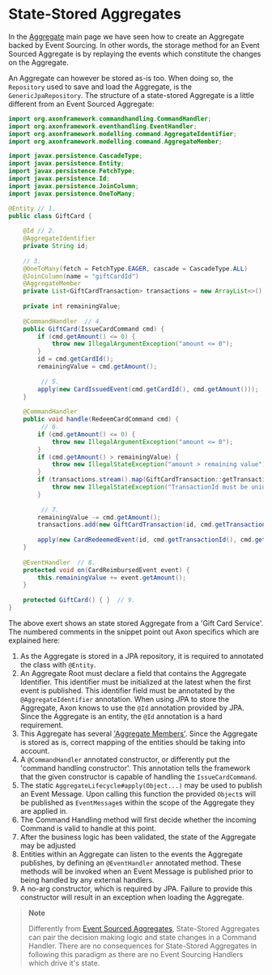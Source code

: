 # State-Stored Aggregates

In the [Aggregate](aggregate.md) main page we have seen how to create an Aggregate backed by Event Sourcing.
In other words, the storage method for an Event Sourced Aggregate is by replaying the events which constitute the changes on the Aggregate.

An Aggregate can however be stored as-is too.
When doing so, the `Repository` used to save and load the Aggregate, is the `GenericJpaRepository`.
The structure of a state-stored Aggregate is a little different from an Event Sourced Aggregate:

```java
import org.axonframework.commandhandling.CommandHandler;
import org.axonframework.eventhandling.EventHandler;
import org.axonframework.modelling.command.AggregateIdentifier;
import org.axonframework.modelling.command.AggregateMember;

import javax.persistence.CascadeType;
import javax.persistence.Entity;
import javax.persistence.FetchType;
import javax.persistence.Id;
import javax.persistence.JoinColumn;
import javax.persistence.OneToMany;

@Entity // 1.
public class GiftCard {
    
    @Id // 2.
    @AggregateIdentifier
    private String id;
    
    // 3.
    @OneToMany(fetch = FetchType.EAGER, cascade = CascadeType.ALL)
    @JoinColumn(name = "giftCardId")
    @AggregateMember
    private List<GiftCardTransaction> transactions = new ArrayList<>();
    
    private int remainingValue;
    
    @CommandHandler  // 4.
    public GiftCard(IssueCardCommand cmd) {
        if (cmd.getAmount() <= 0) {
            throw new IllegalArgumentException("amount <= 0");
        }
        id = cmd.getCardId();
        remainingValue = cmd.getAmount();
        
         // 5.
        apply(new CardIssuedEvent(cmd.getCardId(), cmd.getAmount()));
    }
    
    @CommandHandler
    public void handle(RedeemCardCommand cmd) {
         // 6.
        if (cmd.getAmount() <= 0) {
            throw new IllegalArgumentException("amount <= 0");
        }
        if (cmd.getAmount() > remainingValue) {
            throw new IllegalStateException("amount > remaining value");
        }
        if (transactions.stream().map(GiftCardTransaction::getTransactionId).anyMatch(cmd.getTransactionId()::equals)) {
            throw new IllegalStateException("TransactionId must be unique");
        }
        
         // 7.
        remainingValue -= cmd.getAmount();
        transactions.add(new GiftCardTransaction(id, cmd.getTransactionId(), cmd.getAmount()));
        
        apply(new CardRedeemedEvent(id, cmd.getTransactionId(), cmd.getAmount()));
    }
    
    @EventHandler  // 8.
    protected void on(CardReimbursedEvent event) {
        this.remainingValue += event.getAmount();
    }
    
    protected GiftCard() { }  // 9.
}
```

The above exert shows an state stored Aggregate from a 'Gift Card Service'.
The numbered comments in the snippet point out Axon specifics which are explained here:  

1. As the Aggregate is stored in a JPA repository, it is required to annotated the class with `@Entity`.  
2. An Aggregate Root must declare a field that contains the Aggregate Identifier. 
This identifier must be initialized at the latest when the first event is published. 
This identifier field must be annotated by the `@AggregateIdentifier` annotation. 
When using JPA to store the Aggregate, Axon knows to use the `@Id` annotation provided by JPA.
Since the Aggregate is an entity, the `@Id` annotation is a hard requirement.
3. This Aggregate has several ['Aggregate Members'](multi-entity-aggregates.md).
Since the Aggregate is stored as is, correct mapping of the entities should be taking into account. 
4. A `@CommandHandler` annotated constructor, or differently put the 'command handling constructor'. 
This annotation tells the framework that the given constructor is capable of handling the `IssueCardCommand`.
5. The static `AggregateLifecycle#apply(Object...)` may be used to publish an Event Message. 
Upon calling this function the provided `Object`s will be published as `EventMessage`s within the scope of the Aggregate they are applied in.
6. The Command Handling method will first decide whether the incoming Command is valid to handle at this point. 
7. After the business logic has been validated, the state of the Aggregate may be adjusted
8. Entities within an Aggregate can listen to the events the Aggregate publishes, by defining an `@EventHandler` annotated method. 
These methods will be invoked when an Event Message is published prior to being handled by any external handlers.
9. A no-arg constructor, which is required by JPA. 
Failure to provide this constructor will result in an exception when loading the Aggregate.

> **Note**
> 
> Differently from [Event Sourced Aggregates](aggregate.md#business-logic-and-state-changes),
>  State-Stored Aggregates can pair the decision making logic and state changes in a Command Handler.
> There are no consequences for State-Stored Aggregates in following this paradigm
>  as there are no Event Sourcing Handlers which drive it's state.
